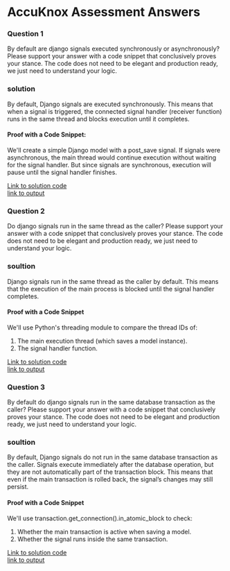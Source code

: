 # AccuKnox Assessment Answers
### Question 1
By default are django signals executed synchronously or asynchronously? Please support your answer with a code snippet that conclusively proves your stance. The code does not need to be elegant and production ready, we just need to understand your logic.
### solution
By default, Django signals are executed synchronously. This means that when a signal is triggered, the connected signal handler (receiver function) runs in the same thread and blocks execution until it completes.
#### Proof with a Code Snippet:
We'll create a simple Django model with a post_save signal. If signals were asynchronous, the main thread would continue execution without waiting for the signal handler. But since signals are synchronous, execution will pause until the signal handler finishes.

<a href="https://github.com/JayarajVp/AccuKnox_codes/blob/main/new/signals_app/question1.py"> Link to solution code</a></br>
<a href="https://github.com/JayarajVp/AccuKnox_codes/blob/main/Output/Question%201"> link to output</a>

### Question 2
Do django signals run in the same thread as the caller? Please support your answer with a code snippet that conclusively proves your stance. The code does not need to be elegant and production ready, we just need to understand your logic.
### soultion
Django signals run in the same thread as the caller by default. This means that the execution of the main process is blocked until the signal handler completes.
#### Proof with a Code Snippet
We'll use Python's threading module to compare the thread IDs of:
1) The main execution thread (which saves a model instance).
2) The signal handler function.

<a href="https://github.com/JayarajVp/AccuKnox_codes/blob/main/new/signals_app/question2.py"> Link to solution code </a></br>
<a href="https://github.com/JayarajVp/AccuKnox_codes/blob/main/Output/Question2"> link to output </a>

### Question 3
By default do django signals run in the same database transaction as the caller? Please support your answer with a code snippet that conclusively proves your stance. The code does not need to be elegant and production ready, we just need to understand your logic.
### soultion
By default, Django signals do not run in the same database transaction as the caller. Signals execute immediately after the database operation, but they are not automatically part of the transaction block. This means that even if the main transaction is rolled back, the signal’s changes may still persist.
#### Proof with a Code Snippet
We'll use transaction.get_connection().in_atomic_block to check:
1) Whether the main transaction is active when saving a model.
2) Whether the signal runs inside the same transaction.

<a href="https://github.com/JayarajVp/AccuKnox_codes/blob/main/new/signals_app/question3.py"> Link to solution code </a></br>
<a href="https://github.com/JayarajVp/AccuKnox_codes/blob/main/Output/Question3"> link to output </a> 

